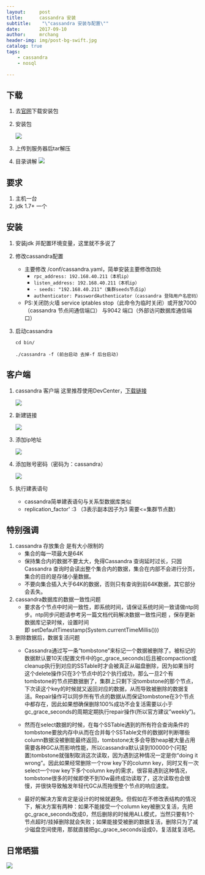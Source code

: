 ```yaml
---
layout:     post
title:      cassandra 安装
subtitle:    "\"cassandra 安装与配置\""
date:       2017-09-10
author:     mrchang
header-img: img/post-bg-swift.jpg
catalog: true
tags:
    - cassandra
    - nosql
   
---
```


## 下载

1. 去[官网](http://cassandra.apache.org/)下载安装包
2. 安装包

	![](http://cdn-blog.jetbrains.org.cn/17-9-10/36454228.jpg)
3. 上传到服务器后tar解压
4. 目录讲解
	![](http://cdn-blog.jetbrains.org.cn/17-9-10/97042215.jpg)
	
## 要求

1. 主机一台
2. jdk 1.7+ 一个

## 安装
1. 安装jdk 并配置环境变量，这里就不多说了
2. 修改cassandra配置
	* 主要修改 /conf/cassandra.yaml，简单安装主要修改四处
		* `rpc_address: 192.168.40.211（本机ip）`
		* `listen_address: 192.168.40.211（本机ip）`
		* `- seeds: "192.168.40.211"（集群seeds节点ip）`
		* `authenticator: PasswordAuthenticator（cassandra 登陆用户名密码）`
	* PS:关闭防火墙 service iptables stop（此命令为临时关闭）或开放7000（cassandra 节点间通信端口） 与9042 端口（外部访问数据库通信端口）
3. 启动cassandra

	`cd bin/`
	
	`./cassandra -f (前台启动 去掉-f 后台启动)`
## 客户端
1. cassandra 客户端 这里推荐使用DevCenter，[下载链接](https://www.devcenter.co/)

	![](http://cdn-blog.jetbrains.org.cn/17-9-10/47114996.jpg)
	
2. 新建链接

	![](http://cdn-blog.jetbrains.org.cn/17-9-10/14531145.jpg)
	
3. 添加ip地址

	![](http://cdn-blog.jetbrains.org.cn/17-9-10/78760046.jpg)

4. 添加账号密码（密码为：cassandra）

	![](http://cdn-blog.jetbrains.org.cn/17-9-10/71788755.jpg)

5. 执行建表语句
	* cassandra简单建表语句与关系型数据库类似 
	* replication_factor' :3 （3表示副本因子为3 需要<=集群节点数）

## 特别强调

1. cassandra 存放集合 是有大小限制的
	* 集合的每一项最大是64K
	* 保持集合内的数据不要太大，免得Cassandra 查询延时过长，只因Cassandra 查询时会读出整个集合内的数据，集合在内部不会进行分页，集合的目的是存储小量数据。
	* 不要向集合插入大于64K的数据，否则只有查询到前64K数据，其它部分会丢失。
  	
2. cassandra数据库的数据一致性问题
	* 要求各个节点中时间一致性，即系统时间，请保证系统时间一致请做ntp同步。ntp同步问题请参考另一篇文档代码解决数据一致性问题 ，保存更新数据库记录时候，设置时间 即 setDefaultTimestamp(System.currentTimeMillis()))
            
3. 删除数据后，数据复活问题      
	* Cassandra通过写一条“tombstone”来标记一个数据被删除了。被标记的数据默认要10天(配置文件中的gc_grace_seconds)后且被compaction或cleanup执行到对应的SSTable时才会被真正从磁盘删除，因为如果当时这个delete操作只在3个节点中的2个执行成功，那么一旦2个有tombstone的节点把数据删了，集群上只剩下没tombstone的那个节点，下次读这个key的时候就又返回对应的数据，从而导致被删除的数据复活。Repair操作可以同步所有节点的数据从而保证tombstone在3个节点中都存在，因此如果想确保删除100%成功不会复活需要以小于gc_grace_seconds的周期定期执行repair操作(所以官方建议”weekly”)。
	
	* 然而在select数据的时候，在每个SSTable遇到的所有符合查询条件的tombstone要放内存中从而在合并每个SSTable文件的数据时判断哪些column数据没被删能最终返回，tombstone太多会导致heap被大量占用需要各种GC从而影响性能，所以cassandra默认读到100000个(可配置)tombstone就强制取消这次读取，因为遇到这种情况一定是你“doing it wrong”。因此如果经常删除一个row key下的column key，同时又有一次select一个row key下多个column key的需求，很容易遇到这种情况，tombstone很多的时候即使不到10w最终成功读取了，这次读取也会很慢，并很快导致触发年轻代GC从而拖慢整个节点的响应速度。
	
	* 最好的解决方案肯定是设计的时候就避免。但假如在不修改表结构的情况下，解决方案有两种：如果不能接受一个column key被删又复活，先把gc_grace_seconds改成0，然后删除的时候用ALL模式，当然只要有1个节点超时/挂掉删除就会失败；如果能接受被删的数据复活，删除只为了减少磁盘空间使用，那就直接把gc_grace_seconds设成0，复活就复活吧。


## 日常晒猫

   ![](http://cdn-blog.jetbrains.org.cn/17-9-10/9896790.jpg)